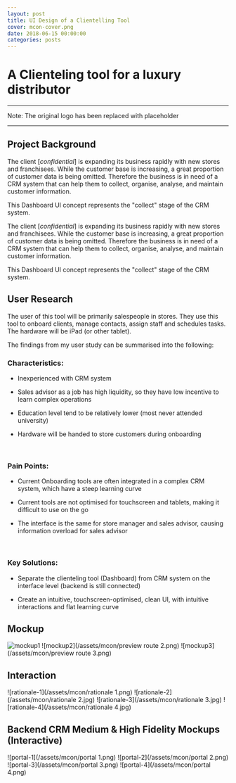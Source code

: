 ```yaml
---
layout: post
title: UI Design of a Clientelling Tool
cover: mcon-cover.png
date: 2018-06-15 00:00:00
categories: posts
---
```


# A Clienteling tool for a luxury distributor

---
Note: The original logo has been replaced with placeholder

---

## Project Background

The client [*confidential*] is expanding its business rapidly with new stores and franchisees. While the customer base is increasing, a great proportion of customer data is being omitted. Therefore the business is in need of a CRM system that can help them to collect, organise, analyse, and maintain customer information.


This Dashboard UI concept represents the "collect" stage of the CRM system.

The client [*confidential*] is expanding its business rapidly with new stores and franchisees. While the customer base is increasing, a great proportion of customer data is being omitted. Therefore the business is in need of a CRM system that can help them to collect, organise, analyse, and maintain customer information.

This Dashboard UI concept represents the "collect" stage of the CRM system.

## User Research
The user of this tool will be primarily salespeople in stores. They use this tool to onboard clients, manage contacts, assign staff and schedules tasks. The hardware will be iPad (or other tablet).

The findings from my user study can be summarised into the following:

### Characteristics:    

- Inexperienced with CRM system  

- Sales advisor as a job has high liquidity, so they have low incentive to learn complex operations  

- Education level tend to be relatively lower (most never attended university)  

- Hardware will be handed to store customers during onboarding  

​

### Pain Points:
- Current Onboarding tools are often integrated in a complex CRM system, which have a steep learning curve

- Current tools are not optimised for touchscreen and tablets, making it difficult to use on the go

- The interface is the same for store manager and sales advisor, causing information overload for sales advisor

​

### Key Solutions:
- Separate the clienteling tool (Dashboard) from CRM system on the interface level (backend is still connected)

- Create an intuitive, touchscreen-optimised, clean UI, with intuitive interactions and flat learning curve

## ​Mockup
![mockup1](/assets/mcon/preview-route-1.png)
![mockup2](/assets/mcon/preview route 2.png)
![mockup3](/assets/mcon/preview route 3.png)

## Interaction  

![rationale-1](/assets/mcon/rationale 1.png)
![rationale-2](/assets/mcon/rationale 2.jpg)
![rationale-3](/assets/mcon/rationale 3.jpg)
![rationale-4](/assets/mcon/rationale 4.jpg)

## Backend CRM Medium & High Fidelity Mockups (Interactive)

![portal-1](/assets/mcon/portal 1.png)
![portal-2](/assets/mcon/portal 2.png)
![portal-3](/assets/mcon/portal 3.png)
![portal-4](/assets/mcon/portal 4.png)
